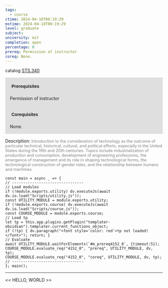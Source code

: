 ```yaml
---
tags:
  - course
ctime: 2024-04-18T00:19:29
mstime: 2024-04-18T00:19:29
level: graduate
subject: 
university: mit
completion: open
percentage: 0
prereq: Permission of instructor
coreq: None.
---
```


catalog [STS.340](http://student.mit.edu/catalog/mSTSb.html#STS.340)

<span style="display: block; padding: 15px; background-color: rgb(100, 100, 100, 0.2);"><font id="m_prereq4152_0" style="display: block; font-family: Arial, sans-serif; font-weight: bold; padding: 5px">Prerequisites</font><br><span id="prereq4152_0">Permission of instructor</span></span>
<span style="display: block; padding: 15px; background-color: rgb(100, 100, 100, 0.2);"><font id="m_coreq4152_0" style="display: block; font-family: Arial, sans-serif; font-weight: bold; padding: 5px">Corequisites</font><br><span id="coreq4152_0">None.</span></span>

<font style="">Description:</font>
<font style="color: grey; font-size: 0.8rem;">Introduction to the consideration of technology as the outcome of particular technical, historical, cultural, and political efforts, especially in the United States during the 19th and 20th centuries. Topics include industrialization of production and consumption, development of engineering professions, the emergence of management and its role in shaping technological forms, the technological construction of gender roles, and the relationship between humans and machines.</font>

```dataviewjs
const main = async _ => {
// --------------------------------
// Load modules
if (!module.exports.utility) dv.executeJs(await dv.io.load("Scripts/utility.js"));
const UTILITY_MODULE = module.exports.utility;
if (!module.exports.course) dv.executeJs(await dv.io.load("Scripts/course.js"));
const COURSE_MODULE = module.exports.course;
// Load tp
let tp = this.app.plugins.getPlugin("templater-obsidian").templater.current_functions_object;
if (!tp) { dv.paragraph("<font style='color: red'>tp not loaded!</font>"); return; }
// Evaluate
await UTILITY_MODULE.waitForElements(`#m_prereq4152_0`, {timeout:5});
COURSE_MODULE.evaluate_req("4152_0", "prereq", UTILITY_MODULE, dv, tp);
COURSE_MODULE.evaluate_req("4152_0", "coreq", UTILITY_MODULE, dv, tp);
// --------------------------------
}; main();
```

---

<< HELLO, WORLD >>
